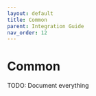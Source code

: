 ```yaml
---
layout: default
title: Common
parent: Integration Guide
nav_order: 12
---
```


# Common

TODO: Document everything
